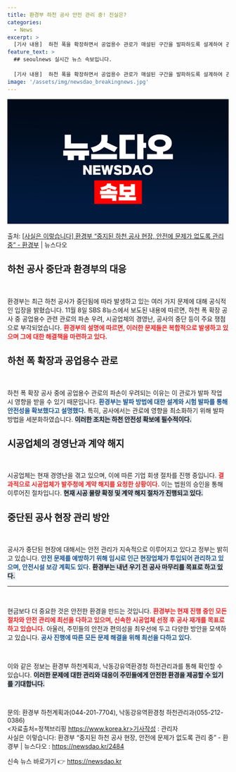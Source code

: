 ```yaml
---
title: 환경부 하천 공사 안전 관리 중! 진실은?
categories:
  - News
excerpt: >
  [기사 내용]  하천 폭을 확장하면서 공업용수 관로가 매설된 구간을 발파하도록 설계하여 관로 파손 시 천문학…
feature_text: >
  ## seoulnews 실시간 뉴스 속보입니다.

  [기사 내용]  하천 폭을 확장하면서 공업용수 관로가 매설된 구간을 발파하도록 설계하여 관로 파손 시 천문학…
image: '/assets/img/newsdao_breakingnews.jpg'
---
```


![뉴스다오 속보](/assets/img/newsdao_breakingnews.jpg)

<p>출처: <a href="https://newsdao.kr/2484" rel="dofollow">[사실은 이렇습니다] 환경부 “중지된 하천 공사 현장, 안전에 문제가 없도록 관리 중” - 환경부</a> | 뉴스다오</p>

<h2 data-ke-size="size26">하천 공사 중단과 환경부의 대응</h2>

<p data-ke-size="size16">&nbsp;</p>

환경부는 최근 하천 공사가 중단됨에 따라 발생하고 있는 여러 가지 문제에 대해 공식적인 입장을 밝혔습니다. 11월 8일 SBS 8뉴스에서 보도된 내용에 따르면, 하천 폭 확장 공사 중 공업용수 관련 관로의 파손 우려, 시공업체의 경영난, 공사의 중단 등이 주요 쟁점으로 부각되었습니다. <b><span style="color: #ee2323;">환경부의 설명에 따르면, 이러한 문제들은 복합적으로 발생하고 있으며 그에 대한 해결책을 마련하고 있다.</span></b> 

<h2 data-ke-size="size26">하천 폭 확장과 공업용수 관로</h2>

<p data-ke-size="size16">&nbsp;</p>

하천 폭 확장 공사 중에 공업용수 관로의 파손이 우려되는 이유는 이 관로가 발파 작업 시 영향을 받을 수 있기 때문입니다. <b><span style="color: #1a5490;">환경부는 발파 방법에 대한 설계와 시험 발파를 통해 안전성을 확보했다고 설명했다.</span></b> 특히, 공사에서는 관로에 영향을 최소화하기 위해 발파 방법을 세분화하였습니다. <b><span style="background-color: #21538527;">이러한 조치는 하천 안전성 확보에 필수적이다.</span></b> 

<h2 data-ke-size="size26">시공업체의 경영난과 계약 해지</h2>

<p data-ke-size="size16">&nbsp;</p>

시공업체는 현재 경영난을 겪고 있으며, 이에 따른 기업 회생 절차를 진행 중입니다. <b><span style="color: #ee2323;">결과적으로 시공업체가 발주청에 계약 해지를 요청한 상황이다.</span></b> 이는 법원의 승인을 통해 이루어진 절차입니다. <b><span style="background-color: #21538527;">현재 시공 물량 확정 및 계약 해지 절차가 진행되고 있다.</span></b> 

<h2 data-ke-size="size26">중단된 공사 현장 관리 방안</h2>

<p data-ke-size="size16">&nbsp;</p>

공사가 중단된 현장에 대해서는 안전 관리가 지속적으로 이루어지고 있다고 정부는 밝히고 있습니다. <b><span style="color: #1a5490;">안전 문제를 예방하기 위해 임시로 인근 현장업체가 투입되어 관리하고 있으며, 안전시설 보강 계획도 있다.</span></b> <b><span style="background-color: #21538527;">환경부는 내년 우기 전 공사 마무리를 목표로 하고 있다.</span></b> 

<hr>

<p data-ke-size="size16">&nbsp;</p>

현금보다 더 중요한 것은 안전한 환경을 만드는 것입니다. <b><span style="color: #ee2323;">환경부는 현재 진행 중인 모든 절차와 안전 관리에 최선을 다하고 있으며, 신속한 시공업체 선정 후 공사 재개를 목표로 하고 있습니다.</span></b> 아울러, 주민들의 안전과 편의성을 최우선에 두고 다양한 방안을 모색하고 있습니다. <b><span style="color: #1a5490;">공사 진행에 따른 모든 문제 해결을 위해 최선을 다하고 있다.</span></b> 

<p data-ke-size="size16">&nbsp;</p>

이와 같은 정보는 환경부 하천계획과, 낙동강유역환경청 하천관리과를 통해 확인할 수 있습니다. <b><span style="background-color: #21538527;">이러한 문제에 대한 관리와 대응이 주민들에게 안전한 환경을 제공할 수 있기를 기대합니다.</span></b> 

<p data-ke-size="size16">&nbsp;</p>

문의: 환경부 하천계획과(044-201-7704), 낙동강유역환경청 하천관리과(055-212-0386)  
<자료출처=정책브리핑 https://www.korea.kr>기사작성 : 관리자  
사실은 이렇습니다: 환경부 “중지된 하천 공사 현장, 안전에 문제가 없도록 관리 중” - 환경부 | 뉴스다오  : https://newsdao.kr/2484 

신속 뉴스 바로가기 👉 <a href="https://newsdao.kr" rel="dofollow">https://newsdao.kr</a>


